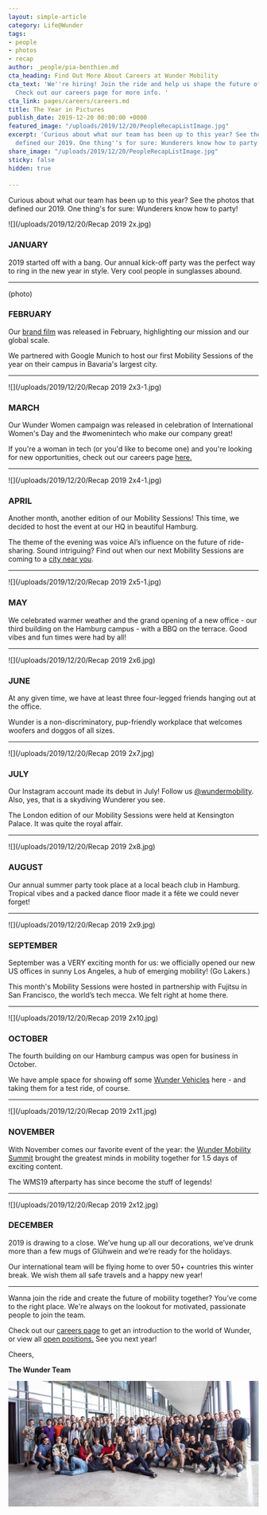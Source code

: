 ```yaml
---
layout: simple-article
category: Life@Wunder
tags:
- people
- photos
- recap
author: _people/pia-benthien.md
cta_heading: Find Out More About Careers at Wunder Mobility
cta_text: 'We''re hiring! Join the ride and help us shape the future of mobility.
  Check out our careers page for more info. '
cta_link: pages/careers/careers.md
title: The Year in Pictures
publish_date: 2019-12-20 00:00:00 +0000
featured_image: "/uploads/2019/12/20/PeopleRecapListImage.jpg"
excerpt: 'Curious about what our team has been up to this year? See the photos that
  defined our 2019. One thing''s for sure: Wunderers know how to party!'
share_image: "/uploads/2019/12/20/PeopleRecapListImage.jpg"
sticky: false
hidden: true

---
```

Curious about what our team has been up to this year? See the photos that defined our 2019. One thing's for sure: Wunderers know how to party!

![](/uploads/2019/12/20/Recap 2019 2x.jpg)

### JANUARY

2019 started off with a bang. Our annual kick-off party was the perfect way to ring in the new year in style. Very cool people in sunglasses abound.

***

(photo)

### FEBRUARY

Our [brand film]() was released in February, highlighting our mission and our global scale.

We partnered with Google Munich to host our first Mobility Sessions of the year on their campus in Bavaria's largest city.

***

![](/uploads/2019/12/20/Recap 2019 2x3-1.jpg)

### MARCH

Our Wunder Women campaign was released in celebration of International Women's Day and the #womenintech who make our company great!

If you're a woman in tech (or you'd like to become one) and you're looking for new opportunities, check out our careers page [here.](https://www.wundermobility.com/careers/)

***

![](/uploads/2019/12/20/Recap 2019 2x4-1.jpg)

### APRIL

Another month, another edition of our Mobility Sessions! This time, we decided to host the event at our HQ in beautiful Hamburg.

The theme of the evening was voice AI’s influence on the future of ride-sharing. Sound intriguing? Find out when our next Mobility Sessions are coming to a [city near you](https://www.wundermobility.com/mobility-sessions/). 

***

![](/uploads/2019/12/20/Recap 2019 2x5-1.jpg)

### MAY

We celebrated warmer weather and the grand opening of a new office - our third building on the Hamburg campus - with a BBQ on the terrace. Good vibes and fun times were had by all!

***

![](/uploads/2019/12/20/Recap 2019 2x6.jpg)

### JUNE

At any given time, we have at least three four-legged friends hanging out at the office. 

Wunder is a non-discriminatory, pup-friendly workplace that welcomes woofers and doggos of all sizes.

***

![](/uploads/2019/12/20/Recap 2019 2x7.jpg)

### JULY

Our Instagram account made its debut in July! Follow us [@wundermobility](https://www.instagram.com/wundermobility/). Also, yes, that is a skydiving Wunderer you see. 

The London edition of our Mobility Sessions were held at Kensington Palace. It was quite the royal affair.

***

![](/uploads/2019/12/20/Recap 2019 2x8.jpg)

### AUGUST

Our annual summer party took place at a local beach club in Hamburg. Tropical vibes and a packed dance floor made it a fête we could never forget!

***

![](/uploads/2019/12/20/Recap 2019 2x9.jpg)

### SEPTEMBER

September was a VERY exciting month for us: we officially opened our new US offices in sunny Los Angeles, a hub of emerging mobility! (Go Lakers.)

This month's Mobility Sessions were hosted in partnership with Fujitsu in San Francisco, the world’s tech mecca. We felt right at home there.

***

![](/uploads/2019/12/20/Recap 2019 2x10.jpg)

### OCTOBER

The fourth building on our Hamburg campus was open for business in October.

We have ample space for showing off some [Wunder Vehicles](https://www.wundermobility.com/vehicles) here - and taking them for a test ride, of course.

***

![](/uploads/2019/12/20/Recap 2019 2x11.jpg)

### NOVEMBER

With November comes our favorite event of the year: the [Wunder Mobility Summit](https://www.wundermobility.com/summit/) brought the greatest minds in mobility together for 1.5 days of exciting content.

The WMS19 afterparty has since become the stuff of legends!

***

![](/uploads/2019/12/20/Recap 2019 2x12.jpg)

### DECEMBER

2019 is drawing to a close. We’ve hung up all our decorations, we’ve drunk more than a few mugs of Glühwein and we’re ready for the holidays. 

Our international team will be flying home to over 50+ countries this winter break. We wish them all safe travels and a happy new year!

***

Wanna join the ride and create the future of mobility together? You’ve come to the right place. We're always on the lookout for motivated, passionate people to join the team.

Check out our [careers page](https://www.wundermobility.com/careers/) to get an introduction to the world of Wunder, or view all [open positions.](https://www.wundermobility.com/careers/jobs) See you next year!

Cheers, 

**The Wunder Team** 

![](/uploads/2019/12/20/Aug6.jpg)